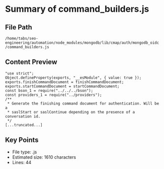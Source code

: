 # Summary of command_builders.js
  
## File Path
`/home/tabs/seo-engineering/automation/node_modules/mongodb/lib/cmap/auth/mongodb_oidc/command_builders.js`

## Content Preview
```
"use strict";
Object.defineProperty(exports, "__esModule", { value: true });
exports.finishCommandDocument = finishCommandDocument;
exports.startCommandDocument = startCommandDocument;
const bson_1 = require("../../../bson");
const providers_1 = require("../providers");
/**
 * Generate the finishing command document for authentication. Will be a
 * saslStart or saslContinue depending on the presence of a conversation id.
 */
[...truncated...]
```

## Key Points
- File type: .js
- Estimated size: 1610 characters
- Lines: 44
